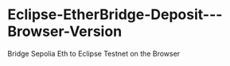 # Eclipse-EtherBridge-Deposit---Browser-Version
Bridge Sepolia Eth to Eclipse Testnet on the Browser
